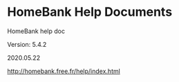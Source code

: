 # HomeBank Help Documents

 HomeBank help doc

Version: 5.4.2

2020.05.22



http://homebank.free.fr/help/index.html

